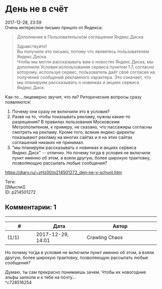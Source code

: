 День не в счёт
==============

  
2017-12-28, 23:59  
 Очень интересное письмо пришло от Яндекса:   
   
 
>  Дополнение в Пользовательском соглашении Яндекс.Диска   
>    
>  Здравствуйте!   
>  Вы получили это письмо, потому что являетесь пользователем Яндекс.Диска.   
>  Чтобы мы могли рассказывать вам о новостях Яндекс.Диска, мы дополнили Условия использования сервиса пунктом 1.7, согласно которому, используя сервис, пользователь даёт своё согласие на получение сообщений рекламного характера. Это означает, что мы планируем рассказывать о новинках и акциях сервиса Яндекс.Диск. 

   
   
 Как-то... лицемерно звучит, что ли? Риторические вопросы сразу появляются:   
 1. Почему они сразу не включили это в условия?   
 2. Разве на то, чтобы показывать рекламу, нужны какие-то разрешения? В правилах пользования Московским Метрополитеном, к примеру, не сказано, что пассажиры согласны смотреть на рекламу. Кроме того, всякие яндекс-директы показывают рекламу на многих сайтах и я на этих сайтах соглашений никаких не принимал.   
 3. "мы планируем рассказывать о новинках и акциях сервиса Яндекс.Диск" -- отлично. Но почему тогда в условия не включили пункт именно об этом, а взяли другую, более широкую трактовку, позволяющую рассылать любые сообщения?   
  
<https://diary.ru/~zHz00/p214501272_den-ne-v-schyot.htm>  
  
Теги:  
[[Мысли]]  
ID: p214501272  


Комментарии: 1
--------------

  


---



|         #         |              Дата              |                     Автор                     |           ID           |
| --- | --- | --- | --- |
| (1/1) | 2017-12-29, 14:01 | Crawling Chaos | c728516254 |

  
  Но почему тогда в условия не включили пункт именно об этом, а взяли другую, более широкую трактовку, позволяющую рассылать любые сообщения?    
   
 Думаю, ты сам прекрасно понимаешь зачем. Чтобы их новогодние эльфы залезли и к тебе на почту...   
 ^c728516254